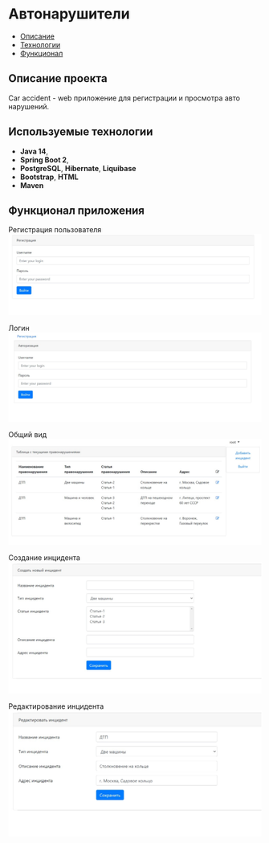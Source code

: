 # Автонарушители
+ [Описание](#Описание-проекта)
+ [Технологии](#Используемые-технологии)
+ [Функционал](#Функционал-приложения)

## Описание проекта
Car accident - web приложение для регистрации и просмотра авто нарушений.

## Используемые технологии
+ **Java 14**,
+ **Spring Boot 2**,
+ **PostgreSQL**, **Hibernate**, **Liquibase**
+ **Bootstrap**, **HTML**
+ **Maven**

## Функционал приложения
Регистрация пользователя
![alt text](https://github.com/malletmustdie/job4j_car_accident/blob/master/images/01-reg.png)

Логин
![alt text](https://github.com/malletmustdie/job4j_car_accident/blob/master/images/02-login.png)

Общий вид
![alt text](https://github.com/malletmustdie/job4j_car_accident/blob/master/images/03-index.png)

Создание инцидента
![alt text](https://github.com/malletmustdie/job4j_car_accident/blob/master/images/04-create.png)

Редактирование инцидента
![alt text](https://github.com/malletmustdie/job4j_car_accident/blob/master/images/05-upd.png)